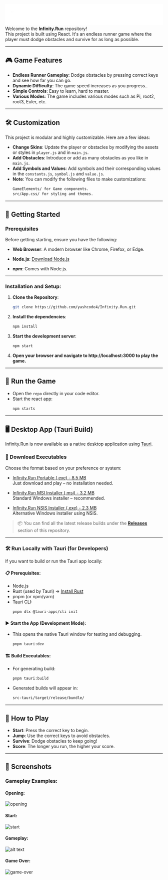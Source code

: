 
![logo_text](src/images/logo_text.png)
Welcome to the **Infinity.Run** repository!    
This project is built using React. It's an endless runner game where the player must dodge obstacles and survive for as long as possible.

---

## 🎮 Game Features

- **Endless Runner Gameplay**: Dodge obstacles by pressing correct keys and see how far you can go.
- **Dynamic Difficulty**: The game speed increases as you progress..
- **Simple Controls**: Easy to learn, hard to master.
- **Various Modes**: The game includes various modes such as Pi, root2, root3, Euler, etc.

---

## 🛠️ Customization
This project is modular and highly customizable. Here are a few ideas:

- **Change Skins**: Update the player or obstacles by modifying the assets or styles in `player.js` and in `main.js`.
- **Add Obstacles**: Introduce or add as many obstacles as you like in `main.js`.
- **Add Symbols and Values**: Add symbols and their corresponding values in the `constants.js`, `symbol.js` and `value.js`.
- **Note**: You can modify the following files to make customizations:
    ``` bash
    GameElements/ for Game components.
    src/App.css/ for styling and themes.
---

## 🚀 Getting Started

### Prerequisites

Before getting starting, ensure you have the following:

- **Web Browser**: A modern browser like Chrome, Firefox, or Edge.

- **Node.js**: [Download Node.js](https://nodejs.org/)
- **npm**: Comes with Node.js.

---

### Installation and Setup:

1. **Clone the Repository**:
   ```bash
   git clone https://github.com/yashcode4/Infinity.Run.git

2. **Install the dependencies**:
   ```bash
   npm install

3. **Start the development server**:
   ```bash
   npm start

4. **Open your browser and navigate to http://localhost:3000 to play the game.**
---

## 🚀 Run the Game

- Open the `repo` directly in your code editor.
- Start the react app:
  ```bash
  npm starts

---

## 🖥️ Desktop App (Tauri Build)

Infinity.Run is now available as a native desktop application using [Tauri](https://tauri.app/).

### 🔽 Download Executables

Choose the format based on your preference or system:

- [Infinity.Run Portable (.exe) - 8.5 MB](https://github.com/yashcode4/Infinity.Run/releases/download/v1.2.0/InfinityDotRun_Portable.exe)  
  Just download and play – no installation needed.

- [Infinity.Run MSI Installer (.msi) - 3.2 MB](https://github.com/yashcode4/Infinity.Run/releases/download/v1.2.0/InfinityDotRun_Installer_MSI.msi)  
  Standard Windows installer – recommended.

- [Infinity.Run NSIS Installer (.exe) - 2.3 MB](https://github.com/yashcode4/Infinity.Run/releases/download/v1.2.0/InfinityDotRun_Installer_NSIS.exe)  
  Alternative Windows installer using NSIS.

> 📦 You can find all the latest release builds under the **[Releases](https://github.com/yashcode4/Infinity.Run/releases)** section of this repository.

---

### 🛠️ Run Locally with Tauri (for Developers)

If you want to build or run the Tauri app locally:

#### 📋 Prerequisites:
- Node.js
- Rust (used by Tauri) → [Install Rust](https://www.rust-lang.org/tools/install)
- pnpm (or npm/yarn)
- Tauri CLI:
  ```bash
  pnpm dlx @tauri-apps/cli init

#### ▶️ Start the App (Development Mode):
- This opens the native Tauri window for testing and debugging.
   ```bash
   pnpm tauri:dev

#### 🏗️ Build Executables:
- For generating build:
  ```bash
  pnpm tauri:build

- Generated builds will appear in:
  ```bash
  src-tauri/target/release/bundle/

---

## 📜 How to Play
- **Start**: Press the correct key to begin.
- **Jump**: Use the correct keys to avoid obstacles.
- **Survive**: Dodge obstacles to keep going!
- **Score**: The longer you run, the higher your score.

---
## 🌟 Screenshots
### Gameplay Examples:
#### Opening:
![opening](src/images/screenshots/Opening.png)
#### Start:
![start](src/images/screenshots/Start.png)
#### Gameplay:
![alt text](src/images/screenshots/Gameplay.png)
#### Game Over:
![game-over](src/images/screenshots/GameOver.png)


